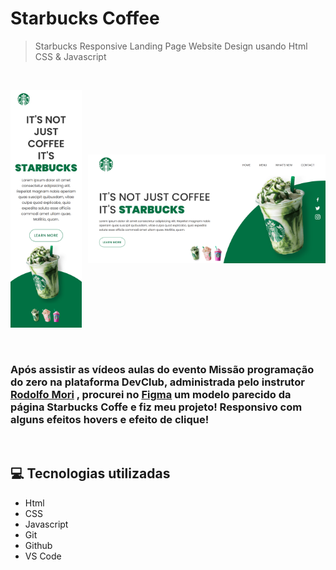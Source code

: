 # Starbucks Coffee

> Starbucks Responsive Landing Page Website Design usando Html CSS &amp; Javascript

</br>

<div style="display:flex; gap:10px; align-items:center">

![mobile preview](./.github/mobile-preview.png)

![desktop preview](./.github/desktop-preview.png)

</div>

</br>

### Após assistir as vídeos aulas do evento Missão programação do zero na plataforma DevClub, administrada pelo instrutor [Rodolfo Mori](https://www.instagram.com/rodolfomorii/) , procurei no [Figma](https://www.figma.com/community/file/1069619517324835361) um modelo parecido da página Starbucks Coffe e fiz meu projeto! Responsivo com alguns efeitos hovers e efeito de clique!

</br>

## 💻 Tecnologias utilizadas

- Html
- CSS
- Javascript
- Git
- Github
- VS Code
